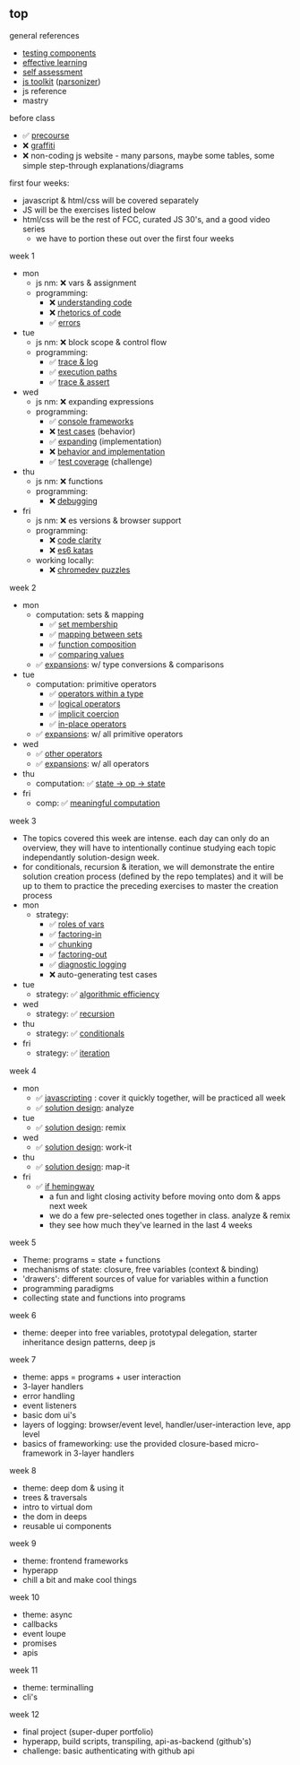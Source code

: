 ## top

general references
* [testing components](https://github.com/colevandersWands/testing-components)  
* [effective learning](https://github.com/elewa-academy/effective-learning)  
* [self assessment](https://github.com/elewa-academy/self-assessment)  
* [js toolkit](https://github.com/elewa-academy/js-tool-kit)   ([parsonizer](https://github.com/colevandersWands/parsonizer))  
* js reference
* mastry

before class 
* :white_check_mark: [precourse](https://github.com/colevanderswands/precourse)  
* :x: [graffiti](https://repl.it/@colevandersWands/graffiti)  
* :x: non-coding js website - many parsons, maybe some tables, some simple step-through explanations/diagrams  

first four weeks:
* javascript & html/css will be covered separately
* JS will be the exercises listed below
* html/css will be the rest of FCC, curated JS 30's, and a good video series
    * we have to portion these out over the first four weeks

week 1
* mon 
  * js nm: :x: vars & assignment
  * programming: 
      * :x: [understanding code](https://github.com/colevandersWands/understanding-code) 
      * :x: [rhetorics of code](https://github.com/elewa-academy/collaborative-development) 
      * :white_check_mark: [errors](https://github.com/colevandersWands/errors)
* tue
  * js nm: :x: block scope & control flow
  * programming: 
      * :white_check_mark: [trace & log](https://github.com/colevandersWands/trace-and-log)
      * :white_check_mark: [execution paths](https://github.com/colevandersWands/execution-paths)
      * :white_check_mark: [trace & assert](https://github.com/colevandersWands/trace-and-assert)  
* wed
  * js nm: :x: expanding expressions
  * programming: 
      * :white_check_mark: [console frameworks](https://github.com/colevandersWands/console-frameworks)
      * :x: [test cases](https://github.com/colevandersWands/test-cases) (behavior)
      * :white_check_mark: [expanding](https://github.com/colevandersWands/expanding) (implementation)
      * :x: [behavior and implementation](https://github.com/colevandersWands/behavior-and-implementation)  
      * :white_check_mark: [test coverage](https://github.com/colevandersWands/test-coverage) (challenge)  
* thu  
  * js nm: :x: functions
  * programming: 
      * :x: [debugging](https://github.com/colevandersWands/debugging)
* fri
  * js nm: :x: es versions & browser support
  * programming: 
      * :x: [code clarity](https://github.com/colevandersWands/code-clarity)  
      * :x: [es6 katas](https://github.com/colevandersWands/es6-katas)  
  * working locally: 
      * :x: [chromedev puzzles](https://github.com/colevandersWands/chromedev-puzzles)  
  

week 2  
* mon
  * computation: sets & mapping
      * :white_check_mark: [set membership](https://github.com/colevandersWands/set-membership)  
      * :white_check_mark: [mapping between sets](https://github.com/colevandersWands/mapping-between-sets)  
      * :white_check_mark: [function composition](https://github.com/colevanderswands/function-composition)  
      * :white_check_mark: [comparing values](https://github.com/colevanderswands/comparing-values)   
  * :white_check_mark: [expansions](https://github.com/colevanderswands/expansions): w/ type conversions & comparisons
* tue
  * computation: primitive operators  
      * :white_check_mark: [operators within a type](https://github.com/colevanderswands/operators-within-a-type)  
      * :white_check_mark: [logical operators](https://github.com/colevanderswands/logical-operators)  
      * :white_check_mark: [implicit coercion](https://github.com/colevanderswands/implicit-coercion)  
      * :white_check_mark: [in-place operators](https://github.com/colevanderswands/in-place-operators)  
  * :white_check_mark: [expansions](https://github.com/colevanderswands/expansions): w/ all primitive operators
* wed
  * :white_check_mark:  [other operators](https://github.com/colevanderswands/other-operators)  
  * :white_check_mark: [expansions](https://github.com/colevanderswands/expansions): w/ all operators
* thu
  * computation: :white_check_mark: [state -> op -> state](https://github.com/colevanderswands/state-operation-state)  
* fri
  * comp: :white_check_mark: [meaningful computation](https://github.com/colevanderswands/meaningful-computation)  

week 3
* The topics covered this week are intense.  each day can only do an overview, they will have to intentionally continue studying each topic independantly solution-design week.  
* for conditionals, recursion & iteration, we will demonstrate the entire solution creation process (defined by the repo templates) and it will be up to them to practice the preceding exercises to master the creation process
* mon
  * strategy: 
      * :white_check_mark: [roles of vars](https://github.com/colevanderswands/roles-of-variables)
      * :white_check_mark: [factoring-in](https://github.com/colevanderswands/factoring-in)  
      * :white_check_mark: [chunking](https://github.com/colevanderswands/chunking)  
      * :white_check_mark: [factoring-out](https://github.com/colevanderswands/factoring-out)  
      * :white_check_mark: [diagnostic logging](https://github.com/colevandersWands/diagnostic-logging)  
      * :x: auto-generating test cases  
* tue
  * strategy: :white_check_mark: [algorithmic efficiency](https://github.com/colevanderswands/algorithmic-efficiency) 
* wed
  * strategy: :white_check_mark: [recursion](https://github.com/colevandersWands/recursion)
* thu
  * strategy: :white_check_mark: [conditionals](https://github.com/colevanderswands/conditionals)  
* fri
  * strategy: :white_check_mark: [iteration](https://github.com/colevandersWands/iteration)

week 4
* mon
  * :white_check_mark: [javascripting](https://github.com/colevanderswands/javascripting) : cover it quickly together, will be practiced all week
  * :white_check_mark: [solution design](https://github.com/colevanderswands/solution-design): analyze
* tue
  * :white_check_mark: [solution design](https://github.com/colevanderswands/solution-design): remix
* wed
  * :white_check_mark: [solution design](https://github.com/colevanderswands/solution-design): work-it
* thu
  * :white_check_mark: [solution design](https://github.com/colevanderswands/solution-design): map-it
* fri
    * :white_check_mark: [if hemingway](https://github.com/colevanderswands/if-hemingway-wrote-javascript)  
       * a fun and light closing activity before moving onto dom & apps next week
       * we do a few pre-selected ones together in class. analyze & remix
       * they see how much they've learned in the last 4 weeks
 
week 5
* Theme: programs = state + functions
* mechanisms of state: closure, free variables (context & binding)
* 'drawers': different sources of value for variables within a function
* programming paradigms
* collecting state and functions into programs 

week 6
* theme: deeper into free variables, prototypal delegation, starter inheritance design patterns, deep js

week 7
* theme: apps = programs + user interaction
* 3-layer handlers
* error handling
* event listeners
* basic dom ui's
* layers of logging: browser/event level, handler/user-interaction leve, app level
* basics of frameworking: use the provided closure-based micro-framework in 3-layer handlers

week 8
* theme: deep dom & using it
* trees & traversals
* intro to virtual dom
* the dom in deeps
* reusable ui components

week 9
* theme: frontend frameworks
* hyperapp
* chill a bit and make cool things

week 10
* theme: async
* callbacks
* event loupe
* promises
* apis

week 11
* theme: terminalling
* cli's

week 12
* final project (super-duper portfolio)
* hyperapp, build scripts, transpiling, api-as-backend (github's)
* challenge: basic authenticating with github api




